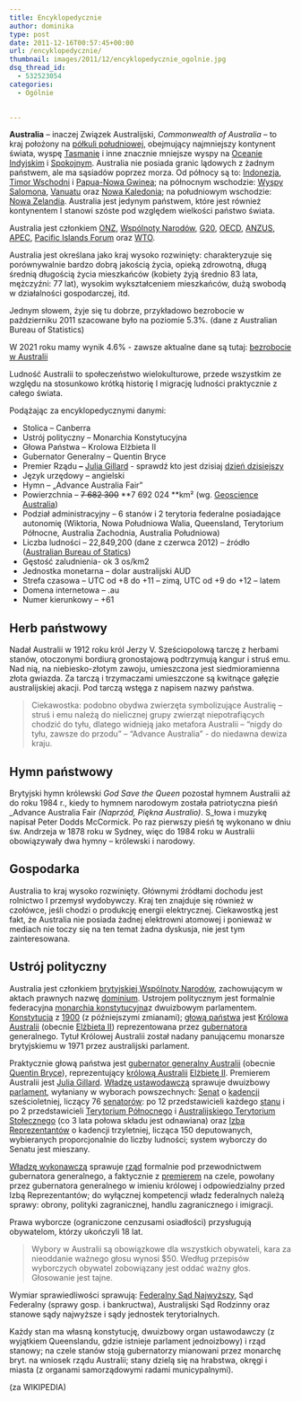 ```yaml
---
title: Encyklopedycznie
author: dominika
type: post
date: 2011-12-16T00:57:45+00:00
url: /encyklopedycznie/
thumbnail: images/2011/12/encyklopedycznie_ogolnie.jpg
dsq_thread_id:
  - 532523054
categories:
  - Ogólnie
 

---
```

**Australia** – inaczej Związek Australijski, _Commonwealth of Australia_ – to kraj położony na [półkuli południowej][1], obejmujący najmniejszy kontynent świata, wyspę [Tasmanię][2] i inne znacznie mniejsze wyspy na [Oceanie Indyjskim][3] i [Spokojnym][4]. Australia nie posiada granic lądowych z żadnym państwem, ale ma sąsiadów poprzez morza. Od północy są to: [Indonezja][5], [Timor Wschodni][6] i [Papua-Nowa Gwinea][7]; na północnym wschodzie: [Wyspy Salomona][8], [Vanuatu][9] oraz [Nowa Kaledonia][10]; na południowym wschodzie: [Nowa Zelandia][11]. Australia jest jedynym państwem, które jest również kontynentem I stanowi szóste pod względem wielkości państwo świata.

<!--more-->

Australia jest członkiem [ONZ][12], [Wspólnoty Narodów][13], [G20][14], [OECD][15], [ANZUS][16], [APEC][17], [Pacific Islands Forum][18] oraz [WTO][19].

Australia jest określana jako kraj wysoko rozwinięty: charakteryzuje się porównywalnie bardzo dobrą jakością życia, opieką zdrowotną, długą średnią długością życia mieszkańców (kobiety żyją średnio 83 lata, mężczyźni: 77 lat), wysokim wykształceniem mieszkańców, dużą swobodą w działalności gospodarczej, itd.

Jednym słowem, żyje się tu dobrze, przykładowo bezrobocie w październiku 2011 szacowane było na poziomie 5.3%. (dane z Australian Bureau of Statistics)

W 2021 roku mamy wynik 4.6% - zawsze aktualne dane są tutaj: [bezrobocie w Australii](https://www.abs.gov.au/statistics/labour/employment-and-unemployment/labour-force-australia/latest-release)

Ludność Australii to społeczeństwo wielokulturowe, przede wszystkim ze względu na stosunkowo krótką historię I migrację ludności praktycznie z całego świata.

Podążając za encyklopedycznymi danymi:

  * Stolica &#8211; Canberra
  * Ustrój polityczny &#8211; Monarchia Konstytucyjna
  * Głowa Państwa &#8211; Krolowa Elżbieta II
  * Gubernator Generalny &#8211; Quentin Bryce
  * Premier Rządu **&#8211;** [Julia Gillard][20] - sprawdź kto jest dzisiaj [dzień dzisiejszy](https://en.wikipedia.org/wiki/Prime_Minister_of_Australia)
  * Język urzędowy &#8211; angielski
  * Hymn &#8211; &#8222;Advance Australia Fair&#8221;
  * Powierzchnia &#8211; <del>7 682 300</del> **7 692 024 **km² (wg. [Geoscience Australia](http://www.ga.gov.au/education/geoscience-basics/dimensions/area-of-australia-states-and-territories.html))
  * Podział administracyjny &#8211; 6 stanów i 2 terytoria federalne posiadające autonomię (Wiktoria, Nowa Południowa Walia, Queensland, Terytorium Północne, Australia Zachodnia, Australia Południowa)
  * Liczba ludności &#8211; 22,849,200 (dane z czerwca 2012) &#8211; źródło ([Australian Bureau of Statics](http://www.abs.gov.au/ausstats/abs@.nsf/0/1647509ef7e25faaca2568a900154b63?OpenDocument))
  * Gęstość zaludnienia- ok 3 os/km2
  * Jednostka monetarna &#8211; dolar australijski AUD
  * Strefa czasowa &#8211; UTC od +8 do +11 – zimą, UTC od +9 do +12 – latem
  * Domena internetowa &#8211; .au
  * Numer kierunkowy &#8211; +61


## Herb państwowy
Nadał Australii w 1912 roku król Jerzy V. Sześciopolową tarczę z herbami stanów, otoczonymi bordiurą gronostajową podtrzymują kangur i struś emu. Nad nią, na niebiesko-złotym zawoju, umieszczona jest siedmioramienna złota gwiazda. Za tarczą i trzymaczami umieszczone są kwitnące gałęzie australijskiej akacji. Pod tarczą wstęga z napisem nazwy państwa.

> Ciekawostka: podobno obydwa zwierzęta symbolizujące Australię &#8211; struś i emu należą do nielicznej grupy zwierząt niepotrafiących chodzić do tyłu, dlatego widnieją jako metafora Australii – “nigdy do tyłu, zawsze do przodu” &#8211; “Advance Australia” - do niedawna dewiza kraju.

## Hymn państwowy
Brytyjski hymn królewski _God Save the Queen_ pozostał hymnem Australii aż do roku 1984 r., kiedy to hymnem narodowym została patriotyczna pieśń _Advance Australia Fair _(_Naprzód, Piękna Australio_)_. S_łowa i muzykę napisał Peter Dodds McCormick. Po raz pierwszy pieśń tę wykonano w dniu św. Andrzeja w 1878 roku w Sydney, więc do 1984 roku w Australii obowiązywały dwa hymny &#8211; królewski i narodowy.

## Gospodarka
Australia to kraj wysoko rozwinięty. Głównymi źródłami dochodu jest rolnictwo I przemysł wydobywczy. Kraj ten znajduje się również w czołówce, jeśli chodzi o produkcję energii elektrycznej. Ciekawostką jest fakt, że Australia nie posiada żadnej elektrowni atomowej i ponieważ w mediach nie toczy się na ten temat żadna dyskusja, nie jest tym zainteresowana.

## Ustrój polityczny
Australia jest członkiem [brytyjskiej Wspólnoty Narodów][13], zachowującym w aktach prawnych nazwę [dominium][21]. Ustrojem politycznym jest formalnie federacyjna [monarchia konstytucyjna][22]z dwuizbowym parlamentem. [Konstytucja][23] z [1900][24] (z późniejszymi zmianami); [głową państwa][25] jest [Królowa Australii][26] (obecnie [Elżbieta II][27]) reprezentowana przez [gubernatora][28] generalnego. Tytuł Królowej Australii został nadany panującemu monarsze brytyjskiemu w 1971 przez australijski parlament.

Praktycznie głową państwa jest [gubernator generalny Australii][29] (obecnie [Quentin Bryce][30]), reprezentujący [królową Australii][26] [Elżbietę II][27]. Premierem Australii jest [Julia Gillard][20]. [Władzę ustawodawczą][31] sprawuje dwuizbowy [parlament][32], wyłaniany w wyborach powszechnych: [Senat][33] o [kadencji][34] sześcioletniej, liczący 76 [senatorów][35]: po 12 przedstawicieli każdego [stanu][36] i po 2 przedstawicieli [Terytorium Północnego][37] i [Australijskiego Terytorium Stołecznego][38] (co 3 lata połowa składu jest odnawiana) oraz [Izba Reprezentantów][39] o kadencji trzyletniej, licząca 150 deputowanych, wybieranych proporcjonalnie do liczby ludności; system wyborczy do Senatu jest mieszany.

[Władzę wykonawczą][40] sprawuje [rząd][41] formalnie pod przewodnictwem gubernatora generalnego, a faktycznie z [premierem][42] na czele, powołany przez gubernatora generalnego w imieniu królowej i odpowiedzialny przed Izbą Reprezentantów; do wyłącznej kompetencji władz federalnych należą sprawy: obrony, polityki zagranicznej, handlu zagranicznego i imigracji.

Prawa wyborcze (ograniczone cenzusami osiadłości) przysługują obywatelom, którzy ukończyli 18 lat.

> Wybory w Australii są obowiązkowe dla wszystkich obywateli, kara za nieoddanie ważnego głosu wynosi $50. Według przepisów wyborczych obywatel zobowiązany jest oddać ważny głos. Głosowanie jest tajne.

Wymiar sprawiedliwości sprawują: [Federalny Sąd Najwyższy][43], Sąd Federalny (sprawy gosp. i bankructwa), Australijski Sąd Rodzinny oraz stanowe sądy najwyższe i sądy jednostek terytorialnych.

Każdy stan ma własną konstytucję, dwuizbowy organ ustawodawczy (z wyjątkiem Queenslandu, gdzie istnieje parlament jednoizbowy) i rząd stanowy; na czele stanów stoją gubernatorzy mianowani przez monarchę bryt. na wniosek rządu Australii; stany dzielą się na hrabstwa, okręgi i miasta (z organami samorządowymi radami municypalnymi).

(za WIKIPEDIA)

 [1]: http://pl.wikipedia.org/wiki/P%C3%B3%C5%82kula_po%C5%82udniowa "Półkula południowa"
 [2]: http://pl.wikipedia.org/wiki/Tasmania "Tasmania"
 [3]: http://pl.wikipedia.org/wiki/Ocean_Indyjski "Ocean Indyjski"
 [4]: http://pl.wikipedia.org/wiki/Ocean_Spokojny "Ocean Spokojny"
 [5]: http://pl.wikipedia.org/wiki/Indonezja "Indonezja"
 [6]: http://pl.wikipedia.org/wiki/Timor_Wschodni "Timor Wschodni"
 [7]: http://pl.wikipedia.org/wiki/Papua-Nowa_Gwinea "Papua-Nowa Gwinea"
 [8]: http://pl.wikipedia.org/wiki/Wyspy_Salomona "Wyspy Salomona"
 [9]: http://pl.wikipedia.org/wiki/Vanuatu "Vanuatu"
 [10]: http://pl.wikipedia.org/wiki/Nowa_Kaledonia "Nowa Kaledonia"
 [11]: http://pl.wikipedia.org/wiki/Nowa_Zelandia "Nowa Zelandia"
 [12]: http://pl.wikipedia.org/wiki/Organizacja_Narod%C3%B3w_Zjednoczonych "Organizacja Narodów Zjednoczonych"
 [13]: http://pl.wikipedia.org/wiki/Wsp%C3%B3lnota_Narod%C3%B3w "Wspólnota Narodów"
 [14]: http://pl.wikipedia.org/wiki/G20 "G20"
 [15]: http://pl.wikipedia.org/wiki/Organizacja_Wsp%C3%B3%C5%82pracy_Gospodarczej_i_Rozwoju "Organizacja Współpracy Gospodarczej i Rozwoju"
 [16]: http://pl.wikipedia.org/wiki/Pakt_Bezpiecze%C5%84stwa_Pacyfiku "Pakt Bezpieczeństwa Pacyfiku"
 [17]: http://pl.wikipedia.org/wiki/APEC "APEC"
 [18]: http://pl.wikipedia.org/w/index.php?title=Pacific_Islands_Forum&action=edit&redlink=1 "Pacific Islands Forum (strona nie istnieje)"
 [19]: http://pl.wikipedia.org/wiki/%C5%9Awiatowa_Organizacja_Handlu "Światowa Organizacja Handlu"
 [20]: http://pl.wikipedia.org/wiki/Julia_Gillard "Julia Gillard"
 [21]: http://pl.wikipedia.org/wiki/Dominium_brytyjskie "Dominium brytyjskie"
 [22]: http://pl.wikipedia.org/wiki/Monarchia_konstytucyjna "Monarchia konstytucyjna"
 [23]: http://pl.wikipedia.org/wiki/Konstytucja "Konstytucja"
 [24]: http://pl.wikipedia.org/wiki/1900 "1900"
 [25]: http://pl.wikipedia.org/wiki/G%C5%82owa_pa%C5%84stwa "Głowa państwa"
 [26]: http://pl.wikipedia.org/wiki/W%C5%82adcy_brytyjscy "Władcy brytyjscy"
 [27]: http://pl.wikipedia.org/wiki/El%C5%BCbieta_II "Elżbieta II"
 [28]: http://pl.wikipedia.org/wiki/Gubernator "Gubernator"
 [29]: http://pl.wikipedia.org/wiki/Gubernatorzy_generalni_Australii "Gubernatorzy generalni Australii"
 [30]: http://pl.wikipedia.org/wiki/Quentin_Bryce "Quentin Bryce"
 [31]: http://pl.wikipedia.org/wiki/W%C5%82adza_ustawodawcza "Władza ustawodawcza"
 [32]: http://pl.wikipedia.org/wiki/Parlament "Parlament"
 [33]: http://pl.wikipedia.org/wiki/Senat_Australii "Senat Australii"
 [34]: http://pl.wikipedia.org/wiki/Kadencja_(politologia) "Kadencja (politologia)"
 [35]: http://pl.wikipedia.org/wiki/Senator "Senator"
 [36]: http://pl.wikipedia.org/wiki/Stan_(podzia%C5%82_administracyjny) "Stan (podział administracyjny)"
 [37]: http://pl.wikipedia.org/wiki/Terytorium_P%C3%B3%C5%82nocne "Terytorium Północne"
 [38]: http://pl.wikipedia.org/wiki/Australijskie_Terytorium_Sto%C5%82eczne "Australijskie Terytorium Stołeczne"
 [39]: http://pl.wikipedia.org/wiki/Izba_Reprezentant%C3%B3w_(Australia) "Izba Reprezentantów (Australia)"
 [40]: http://pl.wikipedia.org/wiki/W%C5%82adza_wykonawcza "Władza wykonawcza"
 [41]: http://pl.wikipedia.org/wiki/Rz%C4%85d "Rząd"
 [42]: http://pl.wikipedia.org/wiki/Premier "Premier"
 [43]: http://pl.wikipedia.org/wiki/S%C4%85d_Najwy%C5%BCszy_(Australia) "Sąd Najwyższy (Australia)"
